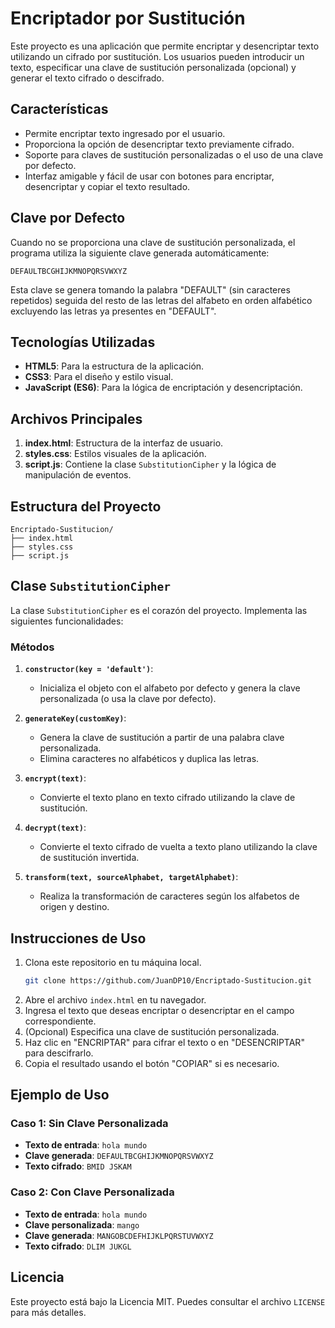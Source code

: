 # Encriptador por Sustitución

Este proyecto es una aplicación que permite encriptar y desencriptar texto utilizando un cifrado por sustitución. Los usuarios pueden introducir un texto, especificar una clave de sustitución personalizada (opcional) y generar el texto cifrado o descifrado.

## Características

- Permite encriptar texto ingresado por el usuario.
- Proporciona la opción de desencriptar texto previamente cifrado.
- Soporte para claves de sustitución personalizadas o el uso de una clave por defecto.
- Interfaz amigable y fácil de usar con botones para encriptar, desencriptar y copiar el texto resultado.

## Clave por Defecto

Cuando no se proporciona una clave de sustitución personalizada, el programa utiliza la siguiente clave generada automáticamente:

`DEFAULTBCGHIJKMNOPQRSVWXYZ`

Esta clave se genera tomando la palabra "DEFAULT" (sin caracteres repetidos) seguida del resto de las letras del alfabeto en orden alfabético excluyendo las letras ya presentes en "DEFAULT".

## Tecnologías Utilizadas

- **HTML5**: Para la estructura de la aplicación.
- **CSS3**: Para el diseño y estilo visual.
- **JavaScript (ES6)**: Para la lógica de encriptación y desencriptación.

## Archivos Principales

1. **index.html**: Estructura de la interfaz de usuario.
2. **styles.css**: Estilos visuales de la aplicación.
3. **script.js**: Contiene la clase `SubstitutionCipher` y la lógica de manipulación de eventos.

## Estructura del Proyecto

```plaintext
Encriptado-Sustitucion/
├── index.html
├── styles.css
├── script.js
```

## Clase `SubstitutionCipher`

La clase `SubstitutionCipher` es el corazón del proyecto. Implementa las siguientes funcionalidades:

### Métodos

1. **`constructor(key = 'default')`**:
   - Inicializa el objeto con el alfabeto por defecto y genera la clave personalizada (o usa la clave por defecto).

2. **`generateKey(customKey)`**:
   - Genera la clave de sustitución a partir de una palabra clave personalizada.
   - Elimina caracteres no alfabéticos y duplica las letras.

3. **`encrypt(text)`**:
   - Convierte el texto plano en texto cifrado utilizando la clave de sustitución.

4. **`decrypt(text)`**:
   - Convierte el texto cifrado de vuelta a texto plano utilizando la clave de sustitución invertida.

5. **`transform(text, sourceAlphabet, targetAlphabet)`**:
   - Realiza la transformación de caracteres según los alfabetos de origen y destino.

## Instrucciones de Uso

1. Clona este repositorio en tu máquina local.
   ```bash
   git clone https://github.com/JuanDP10/Encriptado-Sustitucion.git
   ```
2. Abre el archivo `index.html` en tu navegador.
3. Ingresa el texto que deseas encriptar o desencriptar en el campo correspondiente.
4. (Opcional) Especifica una clave de sustitución personalizada.
5. Haz clic en "ENCRIPTAR" para cifrar el texto o en "DESENCRIPTAR" para descifrarlo.
6. Copia el resultado usando el botón "COPIAR" si es necesario.

## Ejemplo de Uso

### Caso 1: Sin Clave Personalizada

- **Texto de entrada**: `hola mundo`
- **Clave generada**: `DEFAULTBCGHIJKMNOPQRSVWXYZ`
- **Texto cifrado**: `BMID JSKAM`

### Caso 2: Con Clave Personalizada

- **Texto de entrada**: `hola mundo`
- **Clave personalizada**: `mango`
- **Clave generada**: `MANGOBCDEFHIJKLPQRSTUVWXYZ`
- **Texto cifrado**: `DLIM JUKGL`

## Licencia

Este proyecto está bajo la Licencia MIT. Puedes consultar el archivo `LICENSE` para más detalles.

